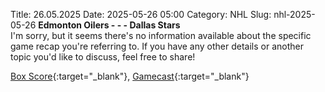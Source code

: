Title: 26.05.2025
Date: 2025-05-26 05:00
Category: NHL 
Slug: nhl-2025-05-26 
**Edmonton Oilers - - - Dallas Stars**  
I'm sorry, but it seems there's no information available about the specific game recap you're referring to. If you have any other details or another topic you'd like to discuss, feel free to share! 

[Box Score](/gamecenter/dal-vs-edm/2025/05/25/2024030323){:target="_blank"}, [Gamecast](https://www.nhl.com/news/dallas-stars-edmonton-oilers-game-recap-may-25){:target="_blank"}<br>

